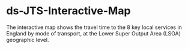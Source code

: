 # ds-JTS-Interactive-Map
The interactive map shows the travel time to the 8 key local services in England by mode of transport, at the Lower Super Output Area (LSOA) geographic level.
